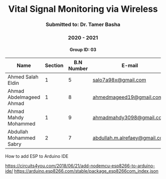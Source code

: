<h1 style="text-align: center;"> Vital Signal Monitoring via Wireless</h1>
<h3 style="text-align: center;"> Submitted to: Dr. Tamer Basha</h3>
<h3 style="text-align: center;"> 2020 - 2021</h3>
<h4 style="text-align: center;"> Group ID: 03</h4>

| Name                    | Section | B.N Number   | E-mail                        |
|-------------------------|---------|--------------|-------------------------------|
| Ahmed Salah Eldin       | 1       |            5 | salo7a98x@gmail.com           |
| Ahmad Abdelmageed Ahmad | 1       |            8 | ahmedmageed19@gmail.com       |
| Ahmad Mahdy Mohammed    | 1       |            9 | ahmadmahdy3098@gmail.com      |
| Abdullah Mohammed Sabry | 2       |            7 | abdullah.m.alrefaey@gmail.com |

<div style="page-break-after: always;"></div>

<div style="page-break-after: always;"></div>

How to add ESP to Arduino IDE

https://circuits4you.com/2018/06/21/add-nodemcu-esp8266-to-arduino-ide/
https://arduino.esp8266.com/stable/package_esp8266com_index.json

